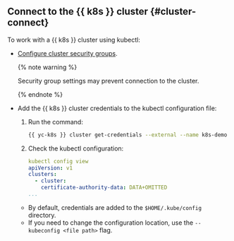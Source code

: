 ## Connect to the {{ k8s }} cluster {#cluster-connect}

To work with a {{ k8s }} cluster using kubectl:
* [Configure cluster security groups](../../managed-kubernetes/operations/connect/security-groups.md#rules-master).

  {% note warning %}

  Security group settings may prevent connection to the cluster.

  {% endnote %}

* Add the {{ k8s }} cluster credentials to the kubectl configuration file:
  1. Run the command:

     ```bash
     {{ yc-k8s }} cluster get-credentials --external --name k8s-demo
     ```

  1. Check the kubectl configuration:

     ```yaml
     kubectl config view
     apiVersion: v1
     clusters:
       - cluster:
         certificate-authority-data: DATA+OMITTED
     ...
     ```

  * By default, credentials are added to the `$HOME/.kube/config` directory.
  * If you need to change the configuration location, use the `--kubeconfig <file path>` flag.